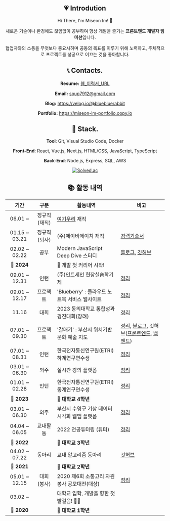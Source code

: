 <div align=center>

## 💗 Introdution

Hi There, I'm Miseon Im! 👋

새로운 기술이나 환경에도 끊임없이 공부하여 항상 개발을 즐기는 **프론트엔드 개발자 임미선**입니다. 

협업자와의 소통을 무엇보다 중요시하며 공동의 목표를 이루기 위해 노력하고, 주체적으로 프로젝트를 성공으로 이끄는 것을 좋아합니다.

## 📞 Contacts.

**Resume:** [웹_이력서_URL](https://www.rallit.com/hub/resumes/275472/%EC%9E%84%EB%AF%B8%EC%84%A0)

**Email:** [soup7912@gmail.com](mailto:soup7912@gmail.com)

**Blog:** https://velog.io/@bluebluerabbit

**Portfolio:** https://miseon-im-portfolio.oopy.io

## 🔨 Stack.
**Tool**: Git, Visual Studio Code, Docker

**Front-End**: React, Vue.js, Next.js, HTML/CSS, JavaScript, TypeScript

**Back-End**: Node.js, Express, SQL, AWS

[![Solved.ac](http://mazassumnida.wtf/api/generate_badge?boj=20203218)](https://solved.ac/profile/****)

## 📚 활동 내역

|기간|구분|활동내역|비고|
|:-:|:-:|--|--|
|06.01 ~ |정규직(재직)|[여기우리](https://ease-team.framer.website/) 재직||
|01.15 ~ 03.21|정규직(퇴사)|(주)에이비에이치 재직|[경력기술서](https://miseon-im-portfolio.oopy.io/bcc9e268-a6d7-48dc-b4ca-e8968f6db2b7)|
|02.02 ~ 02.22|공부|Modern JavaScript Deep Dive 스터디|[블로그](https://velog.io/@bluebluerabbit/series/%EB%AA%A8%EB%8D%98-%EC%9E%90%EB%B0%94%EC%8A%A4%ED%81%AC%EB%A6%BD%ED%8A%B8-Deep-Dive-%EC%8A%A4%ED%84%B0%EB%94%94), [깃허브](https://github.com/wdahlia/JS-Study)|
|🚩 **2024**||🎉 개발 첫 커리어 시작!||
|09.01 ~ 12.31|인턴|(주)인트세인 현장실습학기제|[정리](https://miseon-im-portfolio.oopy.io/53487716-f93e-454f-afa2-6fa251d19311)|
|09.01 ~ 12.17|프로젝트|'Blueberry' : 클라우드 노트북 서비스 웹사이트|[정리](https://miseon-im-portfolio.oopy.io/be4231b9-66ac-458d-937c-f2fc2e47b7ba)|
|11.16|대회|2023 동의대학교 통합성과 경진대회(장려)|[정리](https://miseon-im-portfolio.oopy.io/36ef26b3-518f-47ab-a38d-c7d0b806079e)|
|07.01 ~ 09.30|프로젝트|'갈매기' : 부산시 위치기반 문화·예술 지도|[정리](https://miseon-im-portfolio.oopy.io/a256f6e0-4cf0-4cc4-9374-56211ea20406), [블로그](https://velog.io/@bluebluerabbit/series/%ED%86%A0%EC%9D%B4%ED%94%84%EB%A1%9C%EC%A0%9D%ED%8A%B8-%EA%B0%88%EB%A7%A4%EA%B8%B0), 깃허브([프론트엔드](https://github.com/2022-2-CTS/React-Front-End), [백엔드](https://github.com/2022-2-CTS/Node-Back-End))|
|07.01 ~ 08.31|인턴|한국전자통신연구원(ETRI) 하계연구연수생|[정리](https://miseon-im-portfolio.oopy.io/0b09df88-c955-4037-80ff-be411184da56)|
|03.01 ~ 06.30|외주|실시간 강의 플랫폼|[정리](https://miseon-im-portfolio.oopy.io/0cf509be-b1d2-43b3-8a33-c8c33c4837f5)|
|01.01 ~ 02.28|인턴|한국전자통신연구원(ETRI) 동계연구연수생|[정리](https://miseon-im-portfolio.oopy.io/ca713b14-13e2-4e67-b172-98f0a7a4eef2)|
|🚩 **2023**||🎉 **대학교 4학년**||
|03.01 ~ 06.30|외주|부산시 수영구 기상 데이터 시각화 웹앱 플랫폼|[정리](https://miseon-im-portfolio.oopy.io/0b3b17da-e0de-49cb-b437-0b886a394a42)|
|04.04 ~ 06.05|교내활동|2022 전공튜터링 (튜터)|[정리](https://miseon-im-portfolio.oopy.io/196a9561-5ee4-4804-b675-85f05ba6b897)|
|🚩 **2022**||🎉 **대학교 3학년**||
|04.02 ~ 07.22|동아리|교내 알고리즘 동아리|[깃허브](https://github.com/bluebluerabbit/2021_Algorithm_Study)|
|🚩 **2021**||🎉 **대학교 2학년**||
|05.01 ~ 12.15|대회(봉사)|2020 제6회 소통고리 자원봉사 공모대전(대상)|[정리](https://miseon-im-portfolio.oopy.io/29d480a6-66ff-4a08-b536-30448c143d05)|
|03.02 ~ ||대학교 입학, 개발을 향한 첫 발걸음! 👩‍💻||
|🚩 **2020**||🎉 **대학교 1학년**||


</div>

